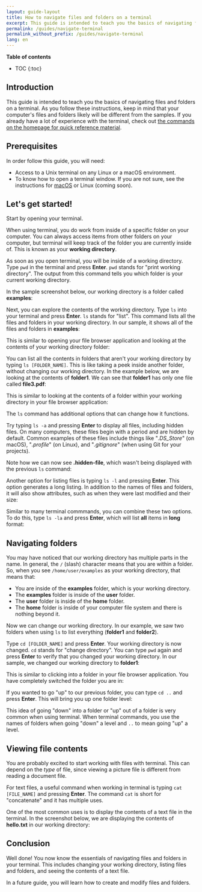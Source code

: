 ```yaml
---
layout: guide-layout
title: How to navigate files and folders on a terminal
excerpt: This guide is intended to teach you the basics of navigating files and folders on a terminal.
permalink: /guides/navigate-terminal
permalink_without_prefix: /guides/navigate-terminal
lang: en
---
```


**Table of contents**

* TOC
{:toc}

## Introduction

This guide is intended to teach you the basics of navigating files and folders on a terminal. As you follow these instructions, keep in mind that your computer's files and folders likely will be different from the samples. If you already have a lot of experience with the terminal, check out [the commands on the homepage for quick reference material](/).

## Prerequisites

In order follow this guide, you will need:

* Access to a Unix terminal on any Linux or a macOS environment.
* To know how to open a terminal window. If you are not sure, see the instructions for [macOS](open-terminal-macos) or Linux (coming soon).

## Let's get started!

Start by opening your terminal.

When using terminal, you do work from inside of a specific folder on your computer. You can always access items from other folders on your computer, but terminal will keep track of the folder you are currently inside of. This is known as your **working directory**.

As soon as you open terminal, you will be inside of a working directory. Type `pwd` in the terminal and press **Enter**. `pwd` stands for "print working directory". The output from this command tells you which folder is your current working directory.

In the sample screenshot below, our working directory is a folder called **examples**:

<div class="center guideimages">
  <amp-img src="/assets/guides/navigate-work-files/pwd-en.png" width="665" height="387" alt="terminal pwd command" layout="responsive"></amp-img>
</div>

Next, you can explore the contents of the working directory. Type `ls` into your terminal and press **Enter**. `ls` stands for "list". This command lists all the files and folders in your working directory. In our sample, it shows all of the files and folders in **examples**:

<div class="center guideimages">
  <amp-img src="/assets/guides/navigate-work-files/ls-en.png" width="665" height="387" alt="terminal list command" layout="responsive"></amp-img>
</div>

This is similar to opening your file browser application and looking at the contents of your working directory folder:

<div class="center guideimages">
  <amp-img src="/assets/guides/navigate-work-files/ls-finder-en.png" width="665" height="387" alt="file browser show contents" layout="responsive"></amp-img>
</div>

You can list all the contents in folders that aren't your working directory by typing `ls [FOLDER_NAME]`. This is like taking a peek inside another folder, without changing our working directory. In the example below, we are looking at the contents of **folder1**. We can see that **folder1** has only one file called **file3.pdf**:

<div class="center guideimages">
  <amp-img src="/assets/guides/navigate-work-files/ls-folder1-en.png" width="665" height="387" alt="ls command folder" layout="responsive"></amp-img>
</div>

This is similar to looking at the contents of a folder within your working directory in your file browser application:

<div class="center guideimages">
  <amp-img src="/assets/guides/navigate-work-files/ls-folder1-finder-en.png" width="665" height="387" alt="file browser folder peek" layout="responsive"></amp-img>
</div>

The `ls` command has additional options that can change how it functions.

Try typing `ls -a` and pressing **Enter** to display all files, including hidden files. On many computers, these files begin with a period and are hidden by default. Common examples of these files include things like "*.DS_Store*" (on macOS), "*.profile*" (on Linux), and "*.gitignore*" (when using Git for your projects).

Note how we can now see **.hidden-file**, which wasn't being displayed with the previous `ls` command:

<div class="center guideimages">
  <amp-img src="/assets/guides/navigate-work-files/ls-a-en.png" width="665" height="387" alt="terminal ls all command" layout="responsive"></amp-img>
</div>

Another option for listing files is typing `ls -l` and pressing **Enter**. This option generates a long listing. In addition to the names of files and folders, it will also show attributes, such as when they were last modified and their size:

<div class="center guideimages">
  <amp-img src="/assets/guides/navigate-work-files/ls-l-en.png" width="665" height="387" alt="terminal ls long command" layout="responsive"></amp-img>
</div>

Similar to many terminal commmands, you can combine these two options. To do this, type `ls -la` and press **Enter**, which will list **all** items in **long** format:

<div class="center guideimages">
  <amp-img src="/assets/guides/navigate-work-files/ls-la-en.png" width="665" height="387" alt="terminal ls long all command" layout="responsive"></amp-img>
</div>

## Navigating folders

You may have noticed that our working directory has multiple parts in the name. In general, the `/` (slash) character means that you are within a folder. So, when you see `/home/user/examples` as your working directory, that means that:

* You are inside of the **examples** folder, which is your working directory.
* The **examples** folder is inside of the **user** folder.
* The **user** folder is inside of the **home** folder.
* The **home** folder is inside of your computer file system and there is nothing beyond it.

Now we can change our working directory. In our example, we saw two folders when using `ls` to list everything (**folder1** and **folder2**).

Type `cd [FOLDER_NAME]` and press **Enter**. Your working directory is now changed. `cd` stands for "change directory". You can type `pwd` again and press **Enter** to verify that you changed your working directory. In our sample, we changed our working directory to **folder1**:

<div class="center guideimages">
  <amp-img src="/assets/guides/navigate-work-files/cd-folder1-en.png" width="665" height="387" alt="terminal cd command" layout="responsive"></amp-img>
</div>

This is similar to clicking into a folder in your file browser application. You have completely switched the folder you are in:

<div class="center guideimages">
  <amp-img src="/assets/guides/navigate-work-files/cd-folder1-finder-en.png" width="665" height="387" alt="macOS folder change directory" layout="responsive"></amp-img>
</div>

If you wanted to go "up" to our previous folder, you can type `cd ..` and press **Enter**. This will bring you up one folder level:

<div class="center guideimages">
  <amp-img src="/assets/guides/navigate-work-files/cd-folder1-and-back-en.png" width="665" height="387" alt="terminal cd folder1 and back" layout="responsive"></amp-img>
</div>

This idea of going "down" into a folder or "up" out of a folder is very common when using terminal. When terminal commands, you use the names of folders when going "down" a level and `..` to mean going "up" a level.

## Viewing file contents

You are probably excited to start working with files with terminal. This can depend on the *type* of file, since viewing a picture file is different from reading a document file.

For text files, a useful command when working in terminal is typing `cat [FILE_NAME]` and pressing **Enter**. The command `cat` is short for "concatenate" and it has multiple uses.

One of the most common uses is to display the contents of a text file in the terminal. In the screenshot below, we are displaying the contents of **hello.txt** in our working directory:

<div class="center guideimages">
  <amp-img src="/assets/guides/navigate-work-files/cat-hello-en.png" width="665" height="387" alt="terminal cat command" layout="responsive"></amp-img>
</div>

## Conclusion

Well done! You now know the essentials of navigating files and folders in your terminal. This includes changing your working directory, listing files and folders, and seeing the contents of a text file.

In a future guide, you will learn how to create and modify files and folders.